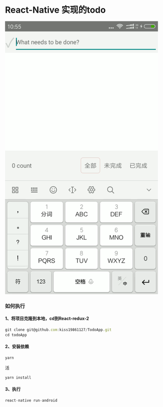 # React-Native 实现的todo
![](todoApp.gif)
### 如何执行
####  1、将项目克隆到本地，cd到React-redux-2
```javascript
git clone git@github.com:kiss19861127/TodoApp.git
cd todoApp
```
#### 2、安装依赖
```javascript
yarn
```
活
```javascript
yarn install
```
#### 3、执行
```javascript
react-native run-android
```
